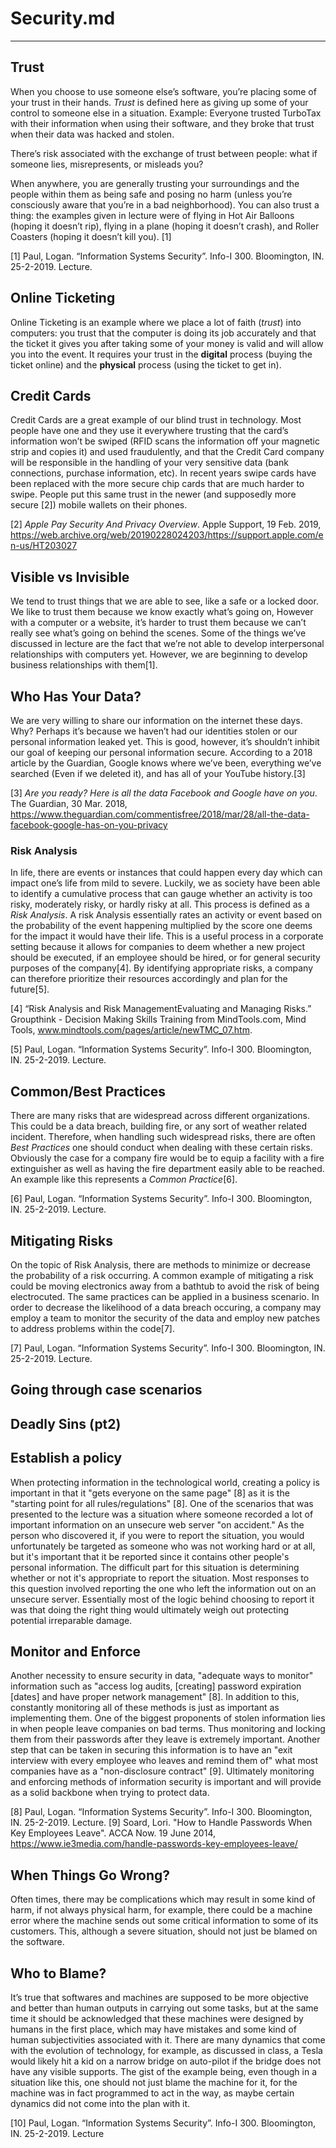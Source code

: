 # Security.md
---

## Trust

When you choose to use someone else’s software, you’re placing some of your trust in their 
hands. *Trust* is defined here as giving up some of your control to someone else in a situation.
Example: Everyone trusted TurboTax with their information when using their software, and they
broke that trust when their data was hacked and stolen.

There’s risk associated with the exchange of trust between people: what if someone lies,
misrepresents, or misleads you? 

When anywhere, you are generally trusting your surroundings and the people within them as
being safe and posing no harm (unless you’re consciously aware that you’re in a bad
neighborhood). You can also trust a thing: the examples given in lecture were of flying in Hot Air
Balloons (hoping it doesn’t rip), flying in a plane (hoping it doesn’t crash), and Roller Coasters
(hoping it doesn’t kill you). [1]

[1] Paul, Logan. “Information Systems Security”. Info-I 300. Bloomington, IN. 25-2-2019.
Lecture.

## Online Ticketing

Online Ticketing is an example where we place a lot of faith (*trust*) into computers: you trust
that the computer is doing its job accurately and that the ticket it gives you after taking some of
your money is valid and will allow you into the event. It requires your trust in the **digital**
process (buying the ticket online) and the **physical** process (using the ticket to get in). 

## Credit Cards

Credit Cards are a great example of our blind trust in technology. Most people have one and
they use it everywhere trusting that the card’s information won’t be swiped (RFID scans the
information off your magnetic strip and copies it) and used fraudulently, and that the Credit Card
company will be responsible in the handling of your very sensitive data (bank connections,
purchase information, etc). In recent years swipe cards have been replaced with the more
secure chip cards that are much harder to swipe. People put this same trust in the newer (and
supposedly more secure [2]) mobile wallets on their phones. 

[2] *Apple Pay Security And Privacy Overview*. Apple Support, 19 Feb. 2019,
https://web.archive.org/web/20190228024203/https://support.apple.com/en-us/HT203027

## Visible vs Invisible

We tend to trust things that we are able to see, like a safe or a locked door. We like to trust them because we know exactly what’s going on, However with a computer or a website, it’s harder to trust them because we can’t really see what’s going on behind the scenes. Some of the things we’ve discussed in lecture are the fact that we’re not able to develop interpersonal relationships with computers yet. However, we are beginning to develop business relationships with them[1].

## Who Has Your Data?

We are very willing to share our information on the internet these days. Why? Perhaps it’s because we haven’t had our identities stolen or our personal information leaked yet. This is good, however, it’s shouldn’t inhibit our goal of keeping our personal information secure. According to a 2018 article by the Guardian, Google knows where we’ve been, everything we’ve searched (Even if we deleted it), and has all of your YouTube history.[3]

[3] *Are you ready? Here is all the data Facebook and Google have on you*. The Guardian, 30 Mar. 2018,
https://www.theguardian.com/commentisfree/2018/mar/28/all-the-data-facebook-google-has-on-you-privacy

### Risk Analysis

In life, there are events or instances that could happen every day which can impact one’s life 
from mild to severe. Luckily, we as society have been able to identify a cumulative process that 
can gauge whether an activity is too risky, moderately risky, or hardly risky at all. This process 
is defined as a *Risk Analysis*. A risk Analysis essentially rates an activity or event based on 
the probability of the event happening multiplied by the score one deems for the impact it would 
have their life. This is a useful process in a corporate setting because it allows for companies 
to deem whether a new project should be executed, if an employee should be hired, or for general 
security purposes of the company[4]. By identifying appropriate risks, a company can therefore prioritize their 
resources accordingly and plan for the future[5].

[4] “Risk Analysis and Risk ManagementEvaluating and Managing Risks.” Groupthink - Decision Making Skills 
Training from MindTools.com, Mind Tools, www.mindtools.com/pages/article/newTMC_07.htm.

[5] Paul, Logan. “Information Systems Security”. Info-I 300. Bloomington, IN. 25-2-2019.
Lecture.

## Common/Best Practices

There are many risks that are widespread across different organizations. This could be a data breach, 
building fire, or any sort of weather related incident. Therefore, when handling such widespread risks, 
there are often *Best Practices* one should conduct when dealing with these certain risks. Obviously 
the case for a company fire would be to equip a facility with a fire extinguisher as well as having the 
fire department easily able to be reached. An example like this represents a *Common Practice*[6].

[6] Paul, Logan. “Information Systems Security”. Info-I 300. Bloomington, IN. 25-2-2019.
Lecture.
## Mitigating Risks

On the topic of Risk Analysis, there are methods to minimize or decrease the probability of a risk occurring. 
A common example of mitigating a risk could be moving electronics away from a bathtub to avoid the risk of 
being electrocuted. The same practices can be applied in a business scenario. In order to decrease the 
likelihood of a data breach occuring, a company may employ a team to monitor the security of the data 
and employ new patches to address problems within the code[7].

[7] Paul, Logan. “Information Systems Security”. Info-I 300. Bloomington, IN. 25-2-2019.
Lecture.

## Going through case scenarios
## Deadly Sins (pt2)

## Establish a policy

When protecting information in the technological world, creating a policy is important in that it "gets everyone on the same page" [8] as it is the "starting point for all rules/regulations" [8]. One of the scenarios that was presented to the lecture was a situation where someone recorded a lot of important information on an unsecure web server "on accident." As the person who discovered it, if you were to report the situation, you would unfortunately be targeted as someone who was not working hard or at all, but it's important that it be reported since it contains other people's personal information. The difficult part for this situation is determining whether or not it's appropriate to report the situation. Most responses to this question involved reporting the one who left the information out on an unsecure server. Essentially most of the logic behind choosing to report it was that doing the right thing would ultimately weigh out protecting potential irreparable damage.

## Monitor and Enforce
Another necessity to ensure security in data, "adequate ways to monitor" information such as "access log audits, [creating] password expiration [dates] and have proper network management" [8]. In addition to this, constantly monitoring all of these methods is just as important as implementing them. One of the biggest proponents of stolen information lies in when people leave companies on bad terms. Thus monitoring and locking them from their passwords after they leave is extremely important. Another step that can be taken in securing this information is to have an "exit interview with every employee who leaves and remind them of" what most companies have as a "non-disclosure contract" [9]. Ultimately monitoring and enforcing methods of information security is important and will provide as a solid backbone when trying to protect data.

[8] Paul, Logan. “Information Systems Security”. Info-I 300. Bloomington, IN. 25-2-2019.
Lecture.
[9] Soard, Lori. "How to Handle Passwords When Key Employees Leave". ACCA Now. 19 June 2014, https://www.ie3media.com/handle-passwords-key-employees-leave/

## When Things Go Wrong?
Often times, there may be complications which may result in some kind of harm, if not always physical harm, for example, there could be a machine error where the machine sends out some critical information to some of its customers. This, although a severe situation, should not just be blamed on the software.

## Who to Blame?
It’s true that softwares and machines are supposed to be more objective and better than human outputs in carrying out some tasks, but at the same time it should be acknowledged that these machines were designed by humans in the first place, which may have mistakes and some kind of human subjectivities associated with it.
There are many dynamics that come with the evolution of technology, for example, as discussed in class, a Tesla would likely hit a kid on a narrow bridge on auto-pilot if the bridge does not have any visible supports. The gist of the example being, even though in a situation like this, one should not just blame the machine for it, for the machine was in fact programmed to act in the way, as maybe certain dynamics did not come into the plan with it.

[10] Paul, Logan. “Information Systems Security”. Info-I 300. Bloomington, IN. 25-2-2019.
Lecture

